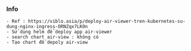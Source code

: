 ### Info
    - Ref : https://viblo.asia/p/deploy-air-viewer-tren-kubernetes-su-dung-nginx-ingress-ORNZqx7LK0n
    - Sử dụng helm để deploy app air-viewer
    - search chart air-view : không có
    - Tạo chart để depoly air-view